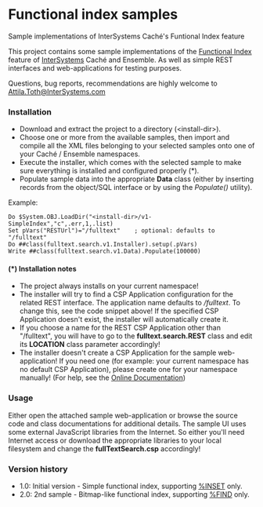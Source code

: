 # Functional index samples
Sample implementations of InterSystems Caché's Funtional Index feature

This project contains some sample implementations of the [Functional Index](http://docs.intersystems.com/latest/csp/documatic/%25CSP.Documatic.cls?APP=1&LIBRARY=%25SYS&CLASSNAME=%25Library.FunctionalIndex) feature of [InterSystems](http://www.intersystems.com) Caché and Ensemble. As well as simple REST interfaces and web-applications for testing purposes.

Questions, bug reports, recommendations are highly welcome to Attila.Toth@InterSystems.com

### Installation
- Download and extract the project to a directory (\<install-dir\>).
- Choose one or more from the available samples, then import and compile all the XML files belonging to your selected samples onto one of your Caché / Ensemble namespaces.
- Execute the installer, which comes with the selected sample to make sure everything is installed and configured properly (*).
- Populate sample data into the appropriate **Data** class (either by inserting records from the object/SQL interface or by using the *Populate()* utility).

Example: 
```
Do $System.OBJ.LoadDir("<install-dir>/v1-SimpleIndex","c",.err,1,.list)
Set pVars("RESTUrl")="/fulltext"	; optional: defaults to "/fulltext"
Do ##class(fulltext.search.v1.Installer).setup(.pVars)
Write ##class(fulltext.search.v1.Data).Populate(100000)
```

#### (*) Installation notes
- The project always installs on your current namespace!
- The installer will try to find a CSP Application configuration for the related REST interface. The application name defaults to */fulltext*. To change this, see the code snippet above! If the specified CSP Application doesn't exist, the installer will automatically create it.
- If you choose a name for the REST CSP Application other than "/fulltext", you will have to go to the **fulltext.search.REST** class and edit its **LOCATION** class parameter accordingly!
- The installer doesn't create a CSP Application for the sample web-application! If you need one (for example: your current namespace has no default CSP Application), please create one for your namespace manually! (For help, see the [Online Documentation](http://docs.intersystems.com/latest/csp/docbook/DocBook.UI.Page.cls?KEY=GCSP_config_server#GCSP_config_newapp)) 

### Usage
Either open the attached sample web-application or browse the source code and class documentations for additional details.
The sample UI uses some external JavaScript libraries from the Internet. So either you'll need Internet access or download the appropriate libraries to your local filesystem and change the **fullTextSearch.csp** accordingly!

### Version history
- 1.0: Initial version - Simple functional index, supporting [%INSET](http://docs.intersystems.com/latest/csp/docbook/DocBook.UI.Page.cls?KEY=RSQL_inset) only.
- 2.0: 2nd sample - Bitmap-like functional index, supporting [%FIND](http://docs.intersystems.com/latest/csp/docbook/DocBook.UI.Page.cls?KEY=RSQL_find) only.
